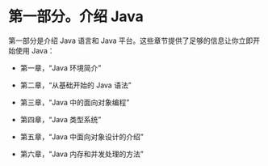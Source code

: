 # 第一部分。介绍 Java

第一部分是介绍 Java 语言和 Java 平台。这些章节提供了足够的信息让你立即开始使用 Java：

+   第一章，“Java 环境简介”

+   第二章，“从基础开始的 Java 语法”

+   第三章，“Java 中的面向对象编程”

+   第四章，“Java 类型系统”

+   第五章，“Java 中面向对象设计的介绍”

+   第六章，“Java 内存和并发处理的方法”
